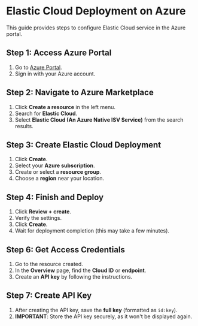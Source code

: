 # Elastic Cloud Deployment on Azure

This guide provides steps to configure Elastic Cloud service in the Azure portal.

## Step 1: Access Azure Portal
1. Go to [Azure Portal](https://portal.azure.com).
2. Sign in with your Azure account.

## Step 2: Navigate to Azure Marketplace
1. Click **Create a resource** in the left menu.
2. Search for **Elastic Cloud**.
3. Select **Elastic Cloud (An Azure Native ISV Service)** from the search results.

## Step 3: Create Elastic Cloud Deployment
1. Click **Create**.
2. Select your **Azure subscription**.
3. Create or select a **resource group**.
4. Choose a **region** near your location.

## Step 4: Finish and Deploy
1. Click **Review + create**.
2. Verify the settings.
3. Click **Create**.
4. Wait for deployment completion (this may take a few minutes).

## Step 6: Get Access Credentials
1. Go to the resource created.
2. In the **Overview** page, find the **Cloud ID** or **endpoint**.
3. Create an **API key** by following the instructions.

## Step 7: Create API Key
1. After creating the API key, save the **full key** (formatted as `id:key`).
2. **IMPORTANT**: Store the API key securely, as it won't be displayed again.
